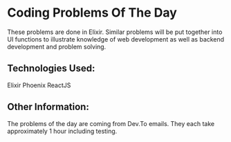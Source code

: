 # Coding Problems Of The Day
These problems are done in Elixir.  Similar problems will be put together into UI functions to illustrate knowledge of web development as well as backend development and problem solving.

## Technologies Used:
Elixir
Phoenix
ReactJS

## Other Information:
The problems of the day are coming from Dev.To emails.  They each take approximately 1 hour including testing.

